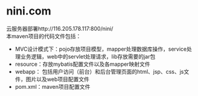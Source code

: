 # nini.com 
云服务器部署http://116.205.178.117:800/nini/<br />
本maven项目的代码文件包括：<br />
+ MVC设计模式下：pojo存放项目模型，mapper处理数据库操作，service处理业务逻辑，web中的servlet处理请求，lib存放需要的jar包<br />
+ resource：存放mybatis配置文件以及各mapper映射文件<br />
+ webapp： 包括用户访问（前台）和后台管理页面的html、jsp、css、js文件，图片以及web项目配置文件<br />
+ pom.xml：maven项目配置文件<br />
